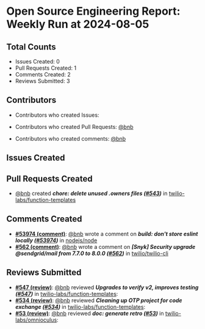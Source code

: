 # Open Source Engineering Report: Weekly Run at 2024-08-05

## Total Counts

* Issues Created: 0
* Pull Requests Created: 1
* Comments Created: 2
* Reviews Submitted: 3

## Contributors

* Contributors who created Issues: 

* Contributors who created Pull Requests: [@bnb](https://github.com/bnb)

* Contributors who created comments: [@bnb](https://github.com/bnb)

## Issues Created



## Pull Requests Created

* [@bnb](https://github.com/bnb) created _**chore: delete unused .owners files ([#543](https://github.com/twilio-labs/function-templates/pull/543))**_ in [twilio-labs/function-templates](https://github.com/twilio-labs/function-templates)

## Comments Created

* **[#53974 (comment)](https://github.com/nodejs/node/pull/53974#issuecomment-2243096615)**: [@bnb](https://github.com/bnb) wrote a comment on _**build: don't store eslint locally ([#53974](https://github.com/nodejs/node/pull/53974))**_ in [nodejs/node](https://github.com/nodejs/node)
* **[#562 (comment)](https://github.com/twilio/twilio-cli/pull/562#issuecomment-2206963972)**: [@bnb](https://github.com/bnb) wrote a comment on _**[Snyk] Security upgrade @sendgrid/mail from 7.7.0 to 8.0.0 ([#562](https://github.com/twilio/twilio-cli/pull/562))**_ in [twilio/twilio-cli](https://github.com/twilio/twilio-cli)

## Reviews Submitted

* **[#547 (review)](https://github.com/twilio-labs/function-templates/pull/547#pullrequestreview-2205057742)**: [@bnb](https://github.com/bnb) reviewed _**Upgrades to verify v2, improves testing ([#547](https://github.com/twilio-labs/function-templates/pull/547))**_ in [twilio-labs/function-templates](https://github.com/twilio-labs/function-templates): 
* **[#534 (review)](https://github.com/twilio-labs/function-templates/pull/534#pullrequestreview-2192213299)**: [@bnb](https://github.com/bnb) reviewed _**Cleaning up OTP project for code exchange ([#534](https://github.com/twilio-labs/function-templates/pull/534))**_ in [twilio-labs/function-templates](https://github.com/twilio-labs/function-templates): 
* **[#53 (review)](https://github.com/twilio-labs/omnioculus/pull/53#pullrequestreview-2151968918)**: [@bnb](https://github.com/bnb) reviewed _**doc: generate retro ([#53](https://github.com/twilio-labs/omnioculus/pull/53))**_ in [twilio-labs/omnioculus](https://github.com/twilio-labs/omnioculus): 